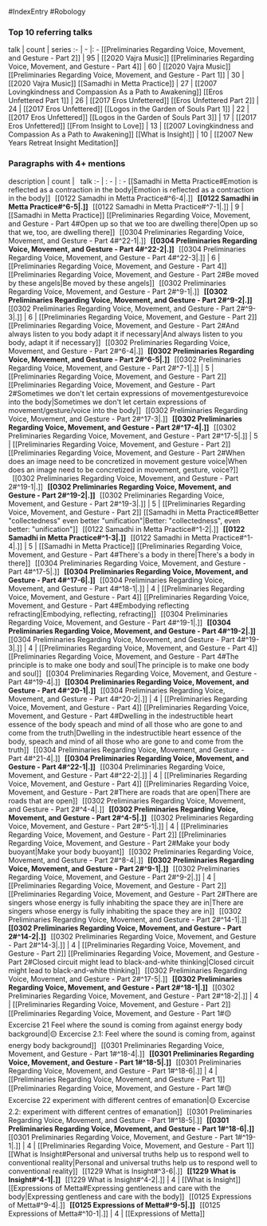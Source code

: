 #IndexEntry #Robology

### Top 10 referring talks
talk | count | series
:- | - |: -
[[Preliminaries Regarding Voice, Movement, and Gesture - Part 2]] | 95 | [[2020 Vajra Music]]
[[Preliminaries Regarding Voice, Movement, and Gesture - Part 4]] | 60 | [[2020 Vajra Music]]
[[Preliminaries Regarding Voice, Movement, and Gesture - Part 1]] | 30 | [[2020 Vajra Music]]
[[Samadhi in Metta Practice]] | 27 | [[2007 Lovingkindness and Compassion As a Path to Awakening]]
[[Eros Unfettered Part 1]] | 26 | [[2017 Eros Unfettered]]
[[Eros Unfettered Part 2]] | 24 | [[2017 Eros Unfettered]]
[[Logos in the Garden of Souls Part 1]] | 22 | [[2017 Eros Unfettered]]
[[Logos in the Garden of Souls Part 3]] | 17 | [[2017 Eros Unfettered]]
[[From Insight to Love]] | 13 | [[2007 Lovingkindness and Compassion As a Path to Awakening]]
[[What is Insight]] | 10 | [[2007 New Years Retreat Insight Meditation]]

### Paragraphs with 4+ mentions
description | count | &nbsp;&nbsp;talk
:- | : - | : -
[[Samadhi in Metta Practice#Emotion is reflected as a contraction in the body\|Emotion is reflected as a contraction in the body]] &nbsp;&nbsp;[[0122 Samadhi in Metta Practice#^6-4\|.]] &nbsp; **[[0122 Samadhi in Metta Practice#^6-5\|.]]** &nbsp; [[0122 Samadhi in Metta Practice#^7-1\|.]] | 9 | [[Samadhi in Metta Practice]]
[[Preliminaries Regarding Voice, Movement, and Gesture - Part 4#Open up so that we too are dwelling there\|Open up so that we, too, are dwelling there]] &nbsp;&nbsp;[[0304 Preliminaries Regarding Voice, Movement, and Gesture - Part 4#^22-1\|.]] &nbsp; **[[0304 Preliminaries Regarding Voice, Movement, and Gesture - Part 4#^22-2\|.]]** &nbsp; [[0304 Preliminaries Regarding Voice, Movement, and Gesture - Part 4#^22-3\|.]] | 6 | [[Preliminaries Regarding Voice, Movement, and Gesture - Part 4]]
[[Preliminaries Regarding Voice, Movement, and Gesture - Part 2#Be moved by these angels\|Be moved by these angels]] &nbsp;&nbsp;[[0302 Preliminaries Regarding Voice, Movement, and Gesture - Part 2#^9-1\|.]] &nbsp; **[[0302 Preliminaries Regarding Voice, Movement, and Gesture - Part 2#^9-2\|.]]** &nbsp; [[0302 Preliminaries Regarding Voice, Movement, and Gesture - Part 2#^9-3\|.]] | 6 | [[Preliminaries Regarding Voice, Movement, and Gesture - Part 2]]
[[Preliminaries Regarding Voice, Movement, and Gesture - Part 2#And always listen to you body adapt it if necessary\|And always listen to you body, adapt it if necessary]] &nbsp;&nbsp;[[0302 Preliminaries Regarding Voice, Movement, and Gesture - Part 2#^6-4\|.]] &nbsp; **[[0302 Preliminaries Regarding Voice, Movement, and Gesture - Part 2#^6-5\|.]]** &nbsp; [[0302 Preliminaries Regarding Voice, Movement, and Gesture - Part 2#^7-1\|.]] | 5 | [[Preliminaries Regarding Voice, Movement, and Gesture - Part 2]]
[[Preliminaries Regarding Voice, Movement, and Gesture - Part 2#Sometimes we don't let certain expressions of movementgesturevoice into the body\|Sometimes we don't let certain expressions of movement/gesture/voice into the body]] &nbsp;&nbsp;[[0302 Preliminaries Regarding Voice, Movement, and Gesture - Part 2#^17-3\|.]] &nbsp; **[[0302 Preliminaries Regarding Voice, Movement, and Gesture - Part 2#^17-4\|.]]** &nbsp; [[0302 Preliminaries Regarding Voice, Movement, and Gesture - Part 2#^17-5\|.]] | 5 | [[Preliminaries Regarding Voice, Movement, and Gesture - Part 2]]
[[Preliminaries Regarding Voice, Movement, and Gesture - Part 2#When does an image need to be concretized in movement gesture voice\|When does an image need to be concretized in movement, gesture, voice?]] &nbsp;&nbsp;[[0302 Preliminaries Regarding Voice, Movement, and Gesture - Part 2#^19-1\|.]] &nbsp; **[[0302 Preliminaries Regarding Voice, Movement, and Gesture - Part 2#^19-2\|.]]** &nbsp; [[0302 Preliminaries Regarding Voice, Movement, and Gesture - Part 2#^19-3\|.]] | 5 | [[Preliminaries Regarding Voice, Movement, and Gesture - Part 2]]
[[Samadhi in Metta Practice#Better "collectedness" even better "unification"\|Better: "collectedness", even better: "unification"]] &nbsp;&nbsp;[[0122 Samadhi in Metta Practice#^1-2\|.]] &nbsp; **[[0122 Samadhi in Metta Practice#^1-3\|.]]** &nbsp; [[0122 Samadhi in Metta Practice#^1-4\|.]] | 5 | [[Samadhi in Metta Practice]]
[[Preliminaries Regarding Voice, Movement, and Gesture - Part 4#There's a body in there\|There's a body in there]] &nbsp;&nbsp;[[0304 Preliminaries Regarding Voice, Movement, and Gesture - Part 4#^17-5\|.]] &nbsp; **[[0304 Preliminaries Regarding Voice, Movement, and Gesture - Part 4#^17-6\|.]]** &nbsp; [[0304 Preliminaries Regarding Voice, Movement, and Gesture - Part 4#^18-1\|.]] | 4 | [[Preliminaries Regarding Voice, Movement, and Gesture - Part 4]]
[[Preliminaries Regarding Voice, Movement, and Gesture - Part 4#Embodying reflecting refracting\|Embodying, reflecting, refracting]] &nbsp;&nbsp;[[0304 Preliminaries Regarding Voice, Movement, and Gesture - Part 4#^19-1\|.]] &nbsp; **[[0304 Preliminaries Regarding Voice, Movement, and Gesture - Part 4#^19-2\|.]]** &nbsp; [[0304 Preliminaries Regarding Voice, Movement, and Gesture - Part 4#^19-3\|.]] | 4 | [[Preliminaries Regarding Voice, Movement, and Gesture - Part 4]]
[[Preliminaries Regarding Voice, Movement, and Gesture - Part 4#The principle is to make one body and soul\|The principle is to make one body and soul]] &nbsp;&nbsp;[[0304 Preliminaries Regarding Voice, Movement, and Gesture - Part 4#^19-4\|.]] &nbsp; **[[0304 Preliminaries Regarding Voice, Movement, and Gesture - Part 4#^20-1\|.]]** &nbsp; [[0304 Preliminaries Regarding Voice, Movement, and Gesture - Part 4#^20-2\|.]] | 4 | [[Preliminaries Regarding Voice, Movement, and Gesture - Part 4]]
[[Preliminaries Regarding Voice, Movement, and Gesture - Part 4#Dwelling in the indestructible heart essence of the body speach and mind of all those who are gone to and come from the truth\|Dwelling in the indestructible heart essence of the body, speach and mind of all those who are gone to and come from the truth]] &nbsp;&nbsp;[[0304 Preliminaries Regarding Voice, Movement, and Gesture - Part 4#^21-4\|.]] &nbsp; **[[0304 Preliminaries Regarding Voice, Movement, and Gesture - Part 4#^22-1\|.]]** &nbsp; [[0304 Preliminaries Regarding Voice, Movement, and Gesture - Part 4#^22-2\|.]] | 4 | [[Preliminaries Regarding Voice, Movement, and Gesture - Part 4]]
[[Preliminaries Regarding Voice, Movement, and Gesture - Part 2#There are roads that are open\|There are roads that are open]] &nbsp;&nbsp;[[0302 Preliminaries Regarding Voice, Movement, and Gesture - Part 2#^4-4\|.]] &nbsp; **[[0302 Preliminaries Regarding Voice, Movement, and Gesture - Part 2#^4-5\|.]]** &nbsp; [[0302 Preliminaries Regarding Voice, Movement, and Gesture - Part 2#^5-1\|.]] | 4 | [[Preliminaries Regarding Voice, Movement, and Gesture - Part 2]]
[[Preliminaries Regarding Voice, Movement, and Gesture - Part 2#Make your body buoyant\|Make your body buoyant]] &nbsp;&nbsp;[[0302 Preliminaries Regarding Voice, Movement, and Gesture - Part 2#^8-4\|.]] &nbsp; **[[0302 Preliminaries Regarding Voice, Movement, and Gesture - Part 2#^9-1\|.]]** &nbsp; [[0302 Preliminaries Regarding Voice, Movement, and Gesture - Part 2#^9-2\|.]] | 4 | [[Preliminaries Regarding Voice, Movement, and Gesture - Part 2]]
[[Preliminaries Regarding Voice, Movement, and Gesture - Part 2#There are singers whose energy is fully inhabiting the space they are in\|There are singers whose energy is fully inhabiting the space they are in]] &nbsp;&nbsp;[[0302 Preliminaries Regarding Voice, Movement, and Gesture - Part 2#^14-1\|.]] &nbsp; **[[0302 Preliminaries Regarding Voice, Movement, and Gesture - Part 2#^14-2\|.]]** &nbsp; [[0302 Preliminaries Regarding Voice, Movement, and Gesture - Part 2#^14-3\|.]] | 4 | [[Preliminaries Regarding Voice, Movement, and Gesture - Part 2]]
[[Preliminaries Regarding Voice, Movement, and Gesture - Part 2#Closed circuit might lead to black-and-white thinking\|Closed circuit might lead to black-and-white thinking]] &nbsp;&nbsp;[[0302 Preliminaries Regarding Voice, Movement, and Gesture - Part 2#^17-5\|.]] &nbsp; **[[0302 Preliminaries Regarding Voice, Movement, and Gesture - Part 2#^18-1\|.]]** &nbsp; [[0302 Preliminaries Regarding Voice, Movement, and Gesture - Part 2#^18-2\|.]] | 4 | [[Preliminaries Regarding Voice, Movement, and Gesture - Part 2]]
[[Preliminaries Regarding Voice, Movement, and Gesture - Part 1#🟡 Excercise 21 Feel where the sound is coming from against energy body background\|🟡 Excercise 2.1: Feel where the sound is coming from, against energy body background]] &nbsp;&nbsp;[[0301 Preliminaries Regarding Voice, Movement, and Gesture - Part 1#^18-4\|.]] &nbsp; **[[0301 Preliminaries Regarding Voice, Movement, and Gesture - Part 1#^18-5\|.]]** &nbsp; [[0301 Preliminaries Regarding Voice, Movement, and Gesture - Part 1#^18-6\|.]] | 4 | [[Preliminaries Regarding Voice, Movement, and Gesture - Part 1]]
[[Preliminaries Regarding Voice, Movement, and Gesture - Part 1#🟡 Excercise 22 experiment with different centres of emanation\|🟡 Excercise 2.2: experiment with different centres of emanation]] &nbsp;&nbsp;[[0301 Preliminaries Regarding Voice, Movement, and Gesture - Part 1#^18-5\|.]] &nbsp; **[[0301 Preliminaries Regarding Voice, Movement, and Gesture - Part 1#^18-6\|.]]** &nbsp; [[0301 Preliminaries Regarding Voice, Movement, and Gesture - Part 1#^19-1\|.]] | 4 | [[Preliminaries Regarding Voice, Movement, and Gesture - Part 1]]
[[What is Insight#Personal and universal truths help us to respond well to conventional reality\|Personal and universal truths help us to respond well to conventional reality]] &nbsp;&nbsp;[[1229 What is Insight#^3-6\|.]] &nbsp; **[[1229 What is Insight#^4-1\|.]]** &nbsp; [[1229 What is Insight#^4-2\|.]] | 4 | [[What is Insight]]
[[Expressions of Metta#Expressing gentleness and care with the body\|Expressing gentleness and care with the body]] &nbsp;&nbsp;[[0125 Expressions of Metta#^9-4\|.]] &nbsp; **[[0125 Expressions of Metta#^9-5\|.]]** &nbsp; [[0125 Expressions of Metta#^10-1\|.]] | 4 | [[Expressions of Metta]]


